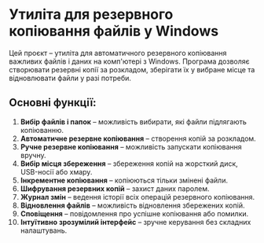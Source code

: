 # Утиліта для резервного копіювання файлів у Windows

Цей проєкт – утиліта для автоматичного резервного копіювання важливих файлів і даних на комп'ютері з Windows. Програма дозволяє створювати резервні копії за розкладом, зберігати їх у вибране місце та відновлювати файли у разі потреби.

## Основні функції:
1. **Вибір файлів і папок** – можливість вибирати, які файли підлягають копіюванню.
2. **Автоматичне резервне копіювання** – створення копій за розкладом.
3. **Ручне резервне копіювання** – можливість запускати копіювання вручну.
4. **Вибір місця збереження** – збереження копій на жорсткий диск, USB-носії або хмару.
5. **Інкрементне копіювання** – копіюються тільки змінені файли.
6. **Шифрування резервних копій** – захист даних паролем.
7. **Журнал змін** – ведення історії всіх операцій резервного копіювання.
8. **Відновлення файлів** – можливість відновлення збережених копій.
9. **Сповіщення** – повідомлення про успішне копіювання або помилки.
10. **Інтуїтивно зрозумілий інтерфейс** – зручне керування без складних налаштувань.
